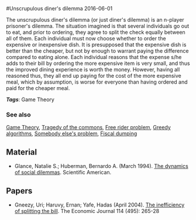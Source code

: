 
#Unscrupulous diner's dilemma
2016-06-01

The unscrupulous diner's dilemma (or just diner's dilemma) is an n-player prisoner's dilemma. The situation imagined is that several individuals go out to eat, and prior to ordering, they agree to split the check equally between all of them. Each individual must now choose whether to order the expensive or inexpensive dish. It is presupposed that the expensive dish is better than the cheaper, but not by enough to warrant paying the difference compared to eating alone. Each individual reasons that the expense s/he adds to their bill by ordering the more expensive item is very small, and thus the improved dining experience is worth the money. However, having all reasoned thus, they all end up paying for the cost of the more expensive meal, which by assumption, is worse for everyone than having ordered and paid for the cheaper meal.

***Tags***: Game Theory

### See also
[Game Theory](/game_theory), [Tragedy of the commons](/tragedy_of_the_commons), [Free rider problem](/free_rider_problem), [Greedy algorithms](/greedy_algorithms), [Somebody else's problem](/somebody_else's_problem), [Fiscal dumping](/fiscal_dumping)
## Material
* Glance, Natalie S.; Huberman, Bernardo A. (March 1994). [The dynamics of social dilemmas](). Scientific American.

## Papers
* Gneezy, Uri; Haruvy, Ernan; Yafe, Hadas (April 2004). [The inefficiency of splitting the bill](http://www.webcitation.org/6Z8SQSbql). The Economic Journal 114 (495): 265-28


